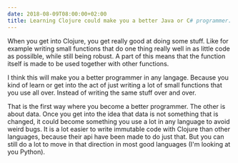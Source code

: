 ```yaml
---
date: 2018-08-09T08:00:00+02:00
title: Learning Clojure could make you a better Java or C# programmer.
---
```



When you get into Clojure, you get really good at doing some stuff. Like for example writing small functions that do one thing really well in as little code as possilble, while still being robust. A part of this means that the function itself is made to be used together with other functions.

I think this will make you a better programmer in any langage. Because you kind of learn or get into the act of just writing a lot of small functions that you use all over. Instead of writing the same stuff over and over.

That is the first way where you become a better programmer. The other is about data. Once you get into the idea that data is not something that is changed, it could become something you use a lot in any language to avoid weird bugs. It is a lot easier to write immutable code with Clojure than other languages, because their api have been made to do just that. But you can still do a lot to move in that direction in most good languages (I'm looking at you Python).
